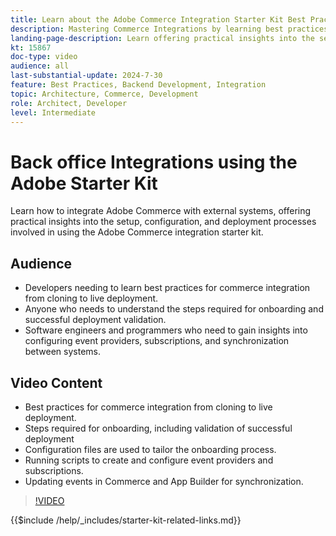 ```yaml
---
title: Learn about the Adobe Commerce Integration Starter Kit Best Practices and Onboarding Process.
description: Mastering Commerce Integrations by learning best practices and onboarding tips with Adobe Starter Kit.
landing-page-description: Learn offering practical insights into the setup, configuration, and deployment processes involved using the starter kit.
kt: 15867
doc-type: video
audience: all
last-substantial-update: 2024-7-30
feature: Best Practices, Backend Development, Integration
topic: Architecture, Commerce, Development
role: Architect, Developer
level: Intermediate
---
```

# Back office Integrations using the Adobe Starter Kit

Learn how to integrate Adobe Commerce with external systems, offering practical insights into the setup, configuration, and deployment processes involved in using the Adobe Commerce integration starter kit.

## Audience
 
* Developers needing to learn best practices for commerce integration from cloning to live deployment.
* Anyone who needs to understand the steps required for onboarding and successful deployment validation.
* Software engineers and programmers who need to gain insights into configuring event providers, subscriptions, and synchronization between systems.
 
## Video Content

* Best practices for commerce integration from cloning to live deployment.
* Steps required for onboarding, including validation of successful deployment
* Configuration files are used to tailor the onboarding process.
* Running scripts to create and configure event providers and subscriptions.
* Updating events in Commerce and App Builder for synchronization.

>[!VIDEO](https://video.tv.adobe.com/v/3431690?learn=on)

{{$include /help/_includes/starter-kit-related-links.md}}
